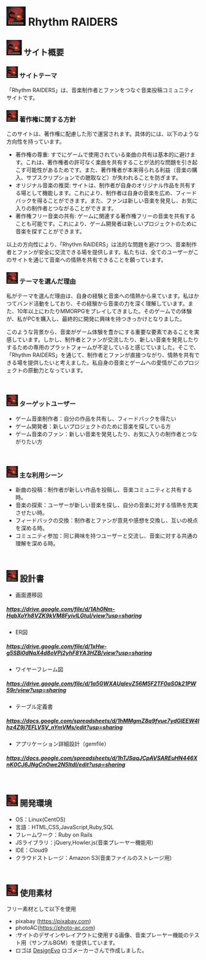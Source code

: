 
# <img src="https://github.com/tksngn/rhythm_raiders/raw/main/app/assets/images/rhythm_raiders_logo1.jpg" alt="Rhythm Raiders Logo" width="50" height="50"> Rhythm RAIDERS
## <img src="https://github.com/tksngn/rhythm_raiders/raw/main/app/assets/images/rhythm_raiders_logo1.jpg" alt="Rhythm Raiders Logo" width="40" height="40"> サイト概要
### <img src="https://github.com/tksngn/rhythm_raiders/raw/main/app/assets/images/rhythm_raiders_logo1.jpg" alt="Rhythm Raiders Logo" width="30" height="30"> サイトテーマ
「Rhythm RAIDERS」は、音楽制作者とファンをつなぐ音楽投稿コミュニティサイトです。

### <img src="https://github.com/tksngn/rhythm_raiders/raw/main/app/assets/images/rhythm_raiders_logo1.jpg" alt="Rhythm Raiders Logo" width="30" height="30"> 著作権に関する方針
このサイトは、著作権に配慮した形で運営されます。具体的には、以下のような方向性を持っています。
- 著作権の尊重: すでにゲームで使用されている楽曲の共有は基本的に避けます。これは、著作権者の許可なく楽曲を共有することが法的な問題を引き起こす可能性があるためです。また、著作権者が本来得られる利益（音楽の購入、サブスクリプションでの聴取など）が失われることを防ぎます。
- オリジナル音楽の推奨: サイトは、制作者が自身のオリジナル作品を共有する場として機能します。これにより、制作者は自身の音楽を広め、フィードバックを得ることができます。また、ファンは新しい音楽を発見し、お気に入りの制作者とつながることができます。
- 著作権フリー音楽の共有: ゲームに関連する著作権フリーの音楽を共有することも可能です。これにより、ゲーム開発者は新しいプロジェクトのために音楽を探すことができます。

以上の方向性により、「Rhythm RAIDERS」は法的な問題を避けつつ、音楽制作者とファンが安全に交流できる場を提供します。私たちは、全てのユーザーがこのサイトを通じて音楽への情熱を共有できることを願っています。
​
### <img src="https://github.com/tksngn/rhythm_raiders/raw/main/app/assets/images/rhythm_raiders_logo1.jpg" alt="Rhythm Raiders Logo" width="30" height="30"> テーマを選んだ理由
私がテーマを選んだ理由は、自身の経験と音楽への情熱から来ています。私はかつてバンド活動をしており、その経験から音楽の力を深く理解しています。また、10年以上にわたりMMORPGをプレイしてきました。そのゲームでの体験が、私がPCを購入し、最終的に開発に興味を持つきっかけとなりました。

このような背景から、音楽がゲーム体験を豊かにする重要な要素であることを実感しています。しかし、制作者とファンが交流したり、新しい音楽を発見したりするための専用のプラットフォームが不足していると感じていました。そこで、「Rhythm RAIDERS」を通じて、制作者とファンが直接つながり、情熱を共有できる場を提供したいと考えました。私自身の音楽とゲームへの愛情がこのプロジェクトの原動力となっています。


​
### <img src="https://github.com/tksngn/rhythm_raiders/raw/main/app/assets/images/rhythm_raiders_logo1.jpg" alt="Rhythm Raiders Logo" width="30" height="30"> ターゲットユーザー
- ゲーム音楽制作者：自分の作品を共有し、フィードバックを得たい
- ゲーム開発者：新しいプロジェクトのために音楽を探している方
- ゲーム音楽のファン：新しい音楽を発見したり、お気に入りの制作者とつながりたい方


​
### <img src="https://github.com/tksngn/rhythm_raiders/raw/main/app/assets/images/rhythm_raiders_logo1.jpg" alt="Rhythm Raiders Logo" width="30" height="30"> 主な利用シーン
- 新曲の投稿：制作者が新しい作品を投稿し、音楽コミュニティと共有する時。
- 音楽の探索：ユーザーが新しい音楽を探し、自分の音楽に対する情熱を充実させたい時。
- フィードバックの交換：制作者とファンが意見や感想を交換し、互いの視点を深める時。
- コミュニティ参加：同じ興味を持つユーザーと交流し、音楽に対する共通の理解を深める時。

​
## <img src="https://github.com/tksngn/rhythm_raiders/raw/main/app/assets/images/rhythm_raiders_logo1.jpg" alt="Rhythm Raiders Logo" width="30" height="30"> 設計書
- 画面遷移図
##### https://drive.google.com/file/d/1Ah0Nm-HqbXoYh8VZK9kVM8FyivlLGtuI/view?usp=sharing
- ER図
##### https://drive.google.com/file/d/1xHw-g5SBi0dNqX4d8oVPj2yhF8YA3HZB/view?usp=sharing
- ワイヤーフレーム図
##### https://drive.google.com/file/d/1a5GWXAUqIevZ56M5F2TF0aSOk21PW59r/view?usp=sharing
- テーブル定義書
##### https://docs.google.com/spreadsheets/d/1hMMgmZ8a9fvue7ydGlEEW4lhz4Z9j7EFLVSV_nYmVMs/edit?usp=sharing
- アプリケーション詳細設計（gemfile）
##### https://docs.google.com/spreadsheets/d/1hTJSaqJCpAVSAREuHN446XnK0CJ6JNgCnOwe2N5ltdI/edit?usp=sharing

​
## <img src="https://github.com/tksngn/rhythm_raiders/raw/main/app/assets/images/rhythm_raiders_logo1.jpg" alt="Rhythm Raiders Logo" width="30" height="30"> 開発環境
- OS：Linux(CentOS)
- 言語：HTML,CSS,JavaScript,Ruby,SQL
- フレームワーク：Ruby on Rails
- JSライブラリ：jQuery,Howler.js(音楽プレーヤー機能用)
- IDE：Cloud9
- クラウドストレージ：Amazon S3(音楽ファイルのストレージ用)

​
## <img src="https://github.com/tksngn/rhythm_raiders/raw/main/app/assets/images/rhythm_raiders_logo1.jpg" alt="Rhythm Raiders Logo" width="30" height="30"> 使用素材
フリー素材として以下を使用
- pixabay (https://pixabay.com)
- photoAC(https://photo-ac.com)
- :サイトのデザインやレイアウトに使用する画像、音楽プレーヤー機能のテスト用（サンプルBGM）を提供しています。
- <div>ロゴは <a href="https://www.designevo.com/jp/" title="無料オンラインロゴメーカー">DesignEvo</a> ロゴメーカーさんで作成しました。</div>

